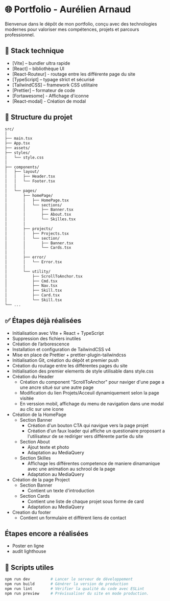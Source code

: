 # 🌐 Portfolio - Aurélien Arnaud

Bienvenue dans le dépôt de mon portfolio, conçu avec des technologies modernes pour valoriser mes compétences, projets et parcours professionnel.

## 🚀 Stack technique

- [Vite] – bundler ultra rapide
- [React] – bibliothèque UI
- [React-Routeur] - routage entre les différente page du site
- [TypeScript] – typage strict et sécurisé
- [TailwindCSS] – framework CSS utilitaire
- [Prettier] – formateur de code
- [Fortawesome] - Affichage d'iconne
- [React-modal] - Création de modal

## 📁 Structure du projet

```bash
src/
│
├── main.tsx
├── App.tsx
├── assets/
├── styles/  
│   └── style.css
│
├── components/  
│   ├── layout/  
│   │   ├── Header.tsx
│   │   └── Footer.tsx
│   │
│   └── pages/  
│       ├── homePage/  
│       │   ├── HomePage.tsx
│       │   └── sections/
│       │       ├── Banner.tsx
│       │       ├── About.tsx
│       │       └── Skilles.tsx
│       │
│       ├── projects/  
│       │   ├── Projects.tsx
│       │   └── section/
│       │       ├── Banner.tsx
│       │       └── Cards.tsx
│       │       
│       ├── error/
│       │   └── Error.tsx
│       │
│       └── utility/
│           ├── ScrollToAnchor.tsx
│           ├── Cmd.tsx
│           ├── Nav.tsx
│           ├── Skill.tsx
│           ├── Card.tsx
│           └── Skill.tsx
└── ...            
```

## ✅ Étapes déjà réalisées

- Initialisation avec Vite + React + TypeScript
- Suppression des fichiers inutiles
- Création de l’arborescence
- Installation et configuration de TailwindCSS v4
- Mise en place de Prettier + prettier-plugin-tailwindcss
- Initialisation Git, création du dépôt et premier push
- Création du routage entre les différentes pages du site
- Initialisation des premier elements de style utilisable dans style.css
- Création du Header
  - Création du component "ScrollToAnchor" pour naviger d'une page a une ancre situé sur une autre page
  - Modification du lien Projets/Acceuil dynamiquement selon la page visitée
  - En verssion mobil, affichage du menu de navigation dans une modal au clic sur une icone 
- Création de la HomePage
  - Section Banner
    - Création d'un bouton CTA qui navigue vers la page projet
    - Création d'un faux loader qui affiche un questionaire proposant a l'utilisateur de se rediriger vers différente partie du site
  - Section About
    - Ajout texte et photo
    - Adaptation au MediaQuery
  - Section Skilles
    - Affichage les différentes competence de maniere dinamanique avec une animation au schrool de la page
    - Adaptation au MediaQuery
- Création de la page Project
  - Section Banner
    - Contient un texte d'introduction
  - Section Cards
    - Contient une liste de chaque projet sous forme de card
    - Adaptation au MediaQuery
- Creation du footer
  - Contient un formulaire et différent liens de contact

## Étapes encore a réalisées
- Poster en ligne
- audit lighthouse


## 🔧 Scripts utiles

```bash
npm run dev         # Lancer le serveur de développement
npm run build       # Générer la version de production
npm run lint        # Vérifier la qualité du code avec ESLint
npm run preview     # Prévisualiser du site en mode production.
```